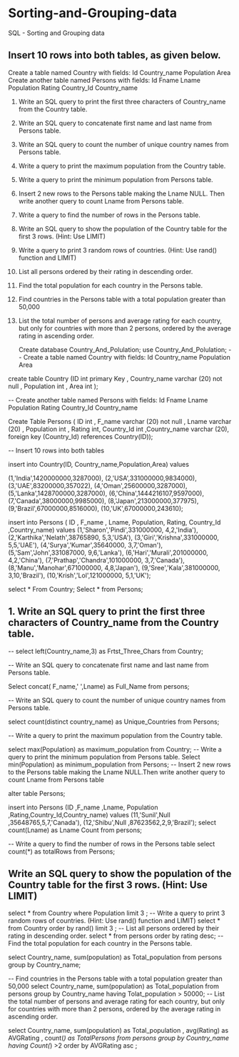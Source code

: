 # Sorting-and-Grouping-data
SQL - Sorting and Grouping data

##  Insert 10 rows into both tables, as given below. 
Create a table named Country with fields: Id Country_name Population Area 
Create another table named Persons with fields: Id Fname Lname Population Rating Country_Id Country_name 
1. Write an SQL query to print the first three characters of Country_name from the Country table. 
2. Write an SQL query to concatenate first name and last name from Persons table. 
3. Write an SQL query to count the number of unique country names from Persons table.
 4. Write a query to print the maximum population from the Country table.
 5. Write a query to print the minimum population from Persons table. 
6. Insert 2 new rows to the Persons table making the Lname NULL. Then write another query to count Lname from Persons table. 
7. Write a query to find the number of rows in the Persons table.
 8. Write an SQL query to show the population of the Country table for the first 3 rows. (Hint: Use LIMIT)
 9. Write a query to print 3 random rows of countries. (Hint: Use rand() function and LIMIT)
 10. List all persons ordered by their rating in descending order. 
11. Find the total population for each country in the Persons table.
 12. Find countries in the Persons table with a total population greater than 50,000 
13. List the total number of persons and average rating for each country, but only for countries with more than 2 persons, ordered by the average rating in ascending order.


    Create database Country_And_Polulation;
use  Country_And_Polulation;
--  Create a table named Country with fields: Id Country_name Population Area 


create table Country (ID int primary Key , Country_name varchar (20) not null , Population int , Area int );

-- Create another table named Persons with fields: Id Fname Lname Population Rating Country_Id Country_name 


Create Table Persons ( ID int , F_name varchar (20) not null ,  Lname varchar (20) , Population int , Rating int,  Country_Id int ,Country_name varchar (20), foreign key (Country_Id) references Country(ID));

-- Insert 10 rows into both tables


insert into Country(ID, Country_name,Population,Area) values 

(1,'India',1420000000,3287000),
(2,'USA',331000000,9834000),
(3,'UAE',83200000,357022),
(4,'Oman',25600000,3287000),
(5,'Lanka',1428700000,3287000),
(6,'China',1444216107,9597000),
(7,'Canada',38000000,9985000),
(8,'Japan',213000000,377975),
(9,'Brazil',67000000,8516000),
(10,'UK',67000000,243610);


insert into Persons ( ID , F_name ,  Lname, Population, Rating,  Country_Id ,Country_name) values
(1,'Sharon','Pindi',331000000, 4,2,'India'),
(2,'Karthika','Nelath',38765890, 5,3,'USA'),
(3,'Giri','Krishna',331000000, 5,5,'UAE'),
(4,'Surya','Kumar',35640000, 3,7,'Oman'),
(5,'Sam','John',331087000, 9,6,'Lanka'),
(6,'Hari','Murali',201000000, 4,2,'China'),
(7,'Prathap','Chandra',101000000, 3,7,'Canada'),
(8,'Manu','Manohar',671000000, 4,8,'Japan'),
(9,'Sree','Kala',381000000, 3,10,'Brazil'),
(10,'Krish','Lol',121000000, 5,1,'UK');

select * From Country;
Select * from Persons;
## 1. Write an SQL query to print the first three characters of Country_name from the Country table.

--
select left(Country_name,3) as Frtst_Three_Chars from Country;

-- Write an SQL query to concatenate first name and last name from Persons table. 

Select concat( F_name,' ',Lname) as Full_Name from persons;

-- Write an SQL query to count the number of unique country names from Persons table.

select count(distinct country_name) as Unique_Countries from Persons;

-- Write a query to print the maximum population from the Country table.

select max(Population) as maximum_population from Country;
-- Write a query to print the minimum population from Persons table. 
Select min(Population) as minimum_population from Persons;
--  Insert 2 new rows to the Persons table making the Lname NULL.Then write another query to count Lname from Persons table

alter table Persons;

insert into Persons (ID ,F_name ,Lname, Population ,Rating,Country_Id,Country_name) values
(11,'Sunil',Null ,35648765,5,7,'Canada'),
(12,'Shibu',Null ,87623562,2,9,'Brazil');
select count(Lname) as Lname Count from persons;

-- Write a query to find the number of rows in the Persons table
select count(*) as totalRows from Persons;
##  Write an SQL query to show the population of the Country table for the first 3 rows. (Hint: Use LIMIT)

 select * from Country where Population limit 3 ;
 --  Write a query to print 3 random rows of countries. (Hint: Use rand() function and LIMIT)
 select * from Country order by rand() limit 3 ;
 -- List all persons ordered by their rating in descending order.
 select * from  persons order by  rating desc;
 -- Find the total population for each country in the Persons table.
 
 select Country_name, sum(population) as Total_population from persons group by Country_name;
 
 -- Find countries in the Persons table with a total population greater than 50,000 
 select Country_name, sum(population) as Total_population from persons group by Country_name having Tolat_population > 50000;
 -- List the total number of persons and average rating for each country, but only for countries with more than 2 persons, ordered by the average rating in ascending order.

 select Country_name, sum(population) as Total_population , avg(Rating) as AVGRating , count(*) as TotalPersons from persons group by Country_name having Count(*) >2 order by AVGRating asc ;


 
